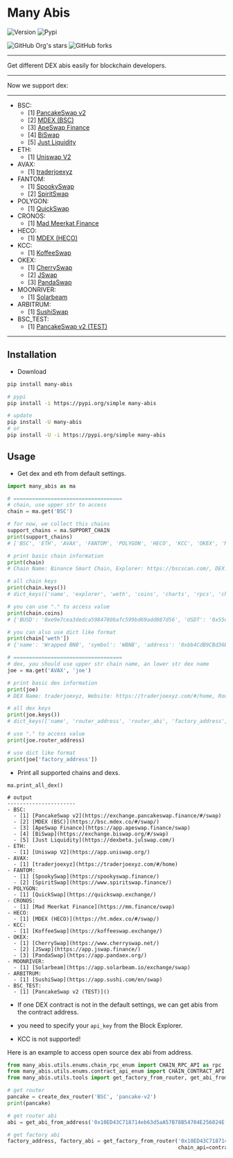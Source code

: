 # Many Abis 

![Version](https://img.shields.io/badge/many--abis-v0.1.4-green)
![Pypi](https://img.shields.io/pypi/dm/many-abis)

![GitHub Org's stars](https://img.shields.io/github/stars/ackness/many_abis?style=social)
![GitHub forks](https://img.shields.io/github/forks/ackness/many_abis?style=social)

---

Get different DEX abis easily for blockchain developers.

---

Now we support dex: 

---

- BSC:
  - [1] [PancakeSwap v2](https://exchange.pancakeswap.finance/#/swap)
  - [2] [MDEX (BSC)](https://bsc.mdex.co/#/swap/)
  - [3] [ApeSwap Finance](https://app.apeswap.finance/swap)
  - [4] [BiSwap](https://exchange.biswap.org/#/swap)
  - [5] [Just Liquidity](https://dexbeta.julswap.com/)
- ETH:
  - [1] [Uniswap V2](https://app.uniswap.org/)
- AVAX:
  - [1] [traderjoexyz](https://traderjoexyz.com/#/home)
- FANTOM:
  - [1] [SpookySwap](https://spookyswap.finance/)
  - [2] [SpiritSwap](https://www.spiritswap.finance/)
- POLYGON:
  - [1] [QuickSwap](https://quickswap.exchange/)
- CRONOS:
  - [1] [Mad Meerkat Finance](https://mm.finance/swap)
- HECO:
  - [1] [MDEX (HECO)](https://ht.mdex.co/#/swap/)
- KCC:
  - [1] [KoffeeSwap](https://koffeeswap.exchange/)
- OKEX:
  - [1] [CherrySwap](https://www.cherryswap.net/)
  - [2] [JSwap](https://app.jswap.finance/)
  - [3] [PandaSwap](https://app.pandaex.org/)
- MOONRIVER:
  - [1] [Solarbeam](https://app.solarbeam.io/exchange/swap)
- ARBITRUM:
  - [1] [SushiSwap](https://app.sushi.com/en/swap)
- BSC_TEST:
  - [1] [PancakeSwap v2 (TEST)]()

    
---


## Installation

* Download

```bash
pip install many-abis

# pypi
pip install -i https://pypi.org/simple many-abis

# update
pip install -U many-abis
# or
pip install -U -i https://pypi.org/simple many-abis
```

## Usage

* Get dex and eth from default settings.

```python
import many_abis as ma

# ===================================
# chain, use upper str to access
chain = ma.get('BSC')

# for now, we collect this chains
support_chains = ma.SUPPORT_CHAIN
print(support_chains)
# ['BSC', 'ETH', 'AVAX', 'FANTOM', 'POLYGON', 'HECO', 'KCC', 'OKEX', 'MOONRIVER', 'ARBITRUM', 'BSC_TEST']

# print basic chain information
print(chain)
# Chain Name: Binance Smart Chain, Explorer: https://bscscan.com/, DEX: dict_keys(['pancake_v2', 'mdex_bsc', 'apeswap', 'biswap', 'jul'])

# all chain keys
print(chain.keys())
# dict_keys(['name', 'explorer', 'weth', 'coins', 'charts', 'rpcs', 'chain_id', 'dex'])

# you can use "." to access value
print(chain.coins)
# {'BUSD': '0xe9e7cea3dedca5984780bafc599bd69add087d56', 'USDT': '0x55d398326f99059ff775485246999027b3197955', 'USDC': '0x8ac76a51cc950d9822d68b83fe1ad97b32cd580d'}

# you can also use dict like format
print(chain['weth'])
# {'name': 'Wrapped BNB', 'symbol': 'WBNB', 'address': '0xbb4CdB9CBd36B01bD1cBaEBF2De08d9173bc095c', 'abi': xxxx}

# ===================================
# dex, you should use upper str chain name, an lower str dex name
joe = ma.get('AVAX', 'joe')

# print basic dex information
print(joe)
# DEX Name: traderjoexyz, Website: https://traderjoexyz.com/#/home, Router: 0x60ae616a2155ee3d9a68541ba4544862310933d4, Factory: 0x9ad6c38be94206ca50bb0d90783181662f0cfa10

# all dex keys
print(joe.keys())
# dict_keys(['name', 'router_address', 'router_abi', 'factory_address', 'factory_abi', 'lp_abi', 'website'])

# use "." to access value
print(joe.router_address)

# use dict like format
print(joe['factory_address'])

```

* Print all supported chains and dexs.

```
ma.print_all_dex()

# output
----------------------
- BSC:
  - [1] [PancakeSwap v2](https://exchange.pancakeswap.finance/#/swap)
  - [2] [MDEX (BSC)](https://bsc.mdex.co/#/swap/)
  - [3] [ApeSwap Finance](https://app.apeswap.finance/swap)
  - [4] [BiSwap](https://exchange.biswap.org/#/swap)
  - [5] [Just Liquidity](https://dexbeta.julswap.com/)
- ETH:
  - [1] [Uniswap V2](https://app.uniswap.org/)
- AVAX:
  - [1] [traderjoexyz](https://traderjoexyz.com/#/home)
- FANTOM:
  - [1] [SpookySwap](https://spookyswap.finance/)
  - [2] [SpiritSwap](https://www.spiritswap.finance/)
- POLYGON:
  - [1] [QuickSwap](https://quickswap.exchange/)
- CRONOS:
  - [1] [Mad Meerkat Finance](https://mm.finance/swap)
- HECO:
  - [1] [MDEX (HECO)](https://ht.mdex.co/#/swap/)
- KCC:
  - [1] [KoffeeSwap](https://koffeeswap.exchange/)
- OKEX:
  - [1] [CherrySwap](https://www.cherryswap.net/)
  - [2] [JSwap](https://app.jswap.finance/)
  - [3] [PandaSwap](https://app.pandaex.org/)
- MOONRIVER:
  - [1] [Solarbeam](https://app.solarbeam.io/exchange/swap)
- ARBITRUM:
  - [1] [SushiSwap](https://app.sushi.com/en/swap)
- BSC_TEST:
  - [1] [PancakeSwap v2 (TEST)]()
```

* If one DEX contract is not in the default settings, we can get abis from the contract address.

* you need to specify your `api_key` from the Block Explorer.

* KCC is not supported!

Here is an example to access open source dex abi from address.

```python
from many_abis.utils.enums.chain_rpc_enum import CHAIN_RPC_API as rpc
from many_abis.utils.enums.contract_api_enum import CHAIN_CONTRACT_API as contract_api
from many_abis.utils.tools import get_factory_from_router, get_abi_from_address, create_dex_router

# get router
pancake = create_dex_router('BSC', 'pancake-v2')
print(pancake)

# get router abi
abi = get_abi_from_address('0x10ED43C718714eb63d5aA57B78B54704E256024E', 'YOUR_API_KEY', chain_api=contract_api.BSC)

# get factory abi
factory_address, factory_abi = get_factory_from_router('0x10ED43C718714eb63d5aA57B78B54704E256024E', 'YOUR_API_KEY',
                                                       chain_api=contract_api.BSC, rpc=rpc.BSC)

```
